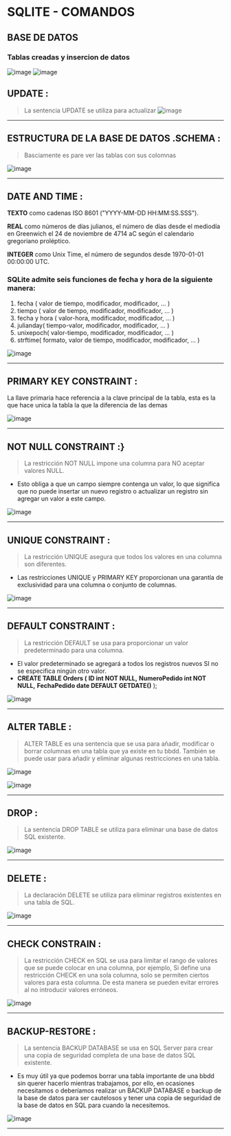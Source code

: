 # SQLITE - COMANDOS 
## BASE DE DATOS
### **Tablas creadas y insercion de datos**
![image](https://github.com/juanpisjaja/Sqlitre3/blob/main/IMG/tablas.png)
![image](https://github.com/juanpisjaja/Sqlitre3/blob/main/IMG/insertar.png)
## UPDATE :
>La sentencia UPDATE se utiliza para actualizar 
![image](https://github.com/juanpisjaja/Sqlitre3/blob/main/IMG/update.png)
***
## ESTRUCTURA DE LA BASE DE DATOS .SCHEMA :
>Basciamente es pare ver las tablas con sus colomnas 

![image](https://github.com/juanpisjaja/Sqlitre3/blob/main/IMG/schema.png)
***
## DATE AND TIME :
**TEXTO** como cadenas ISO 8601 ("YYYY-MM-DD HH:MM:SS.SSS").

**REAL** como números de días julianos, el número de días desde el mediodía en Greenwich el 24 de noviembre de 4714 aC según el calendario gregoriano proléptico. 

**INTEGER** como Unix Time, el número de segundos desde 1970-01-01 00:00:00 UTC.
### SQLite admite seis funciones de fecha y hora de la siguiente manera:
1.	fecha ( valor de tiempo, modificador, modificador, ... )
2.	tiempo ( valor de tiempo, modificador, modificador, ... )
3.	fecha y hora ( valor-hora, modificador, modificador, ... )
4.	julianday( tiempo-valor, modificador, modificador, ... )
5.	unixepoch( valor-tiempo, modificador, modificador, ... )
6.	strftime( formato, valor de tiempo, modificador, modificador, ... )

![image](https://github.com/juanpisjaja/Sqlitre3/blob/main/IMG/date%20and%20time.png)
***
## PRIMARY KEY CONSTRAINT :
La llave primaria hace referencia a la clave principal de la tabla, esta es la que hace unica la tabla la que la diferencia de las demas 

![image](https://github.com/juanpisjaja/Sqlitre3/blob/main/IMG/tablas.png)
***
## NOT NULL CONSTRAINT :}
>La restricción NOT NULL impone una columna para NO aceptar valores NULL.

*  Esto obliga a que un campo siempre contenga un valor, lo que significa que no puede insertar un nuevo registro o actualizar un registro sin agregar un valor a este campo.

![image](https://github.com/juanpisjaja/Sqlitre3/blob/main/IMG/not%20null.png)
***
## UNIQUE CONSTRAINT :
>La restricción UNIQUE asegura que todos los valores en una columna son diferentes.

* Las restricciones UNIQUE y PRIMARY KEY proporcionan una garantía de exclusividad para una columna o conjunto de columnas.

![image](https://github.com/juanpisjaja/Sqlitre3/blob/main/IMG/unique.png)
***
## DEFAULT CONSTRAINT :
>La restricción DEFAULT se usa para proporcionar un valor predeterminado para una columna.

* El valor predeterminado se agregará a todos los registros nuevos SI no se especifica ningún otro valor.
* **CREATE TABLE Orders (**
    **ID int NOT NULL,**
    **NumeroPedido int NOT NULL,**
    **FechaPedido date DEFAULT GETDATE()**
);

![image](https://github.com/juanpisjaja/Sqlitre3/blob/main/IMG/default.png)
***
## ALTER TABLE :
>ALTER TABLE es una sentencia que se usa para añadir, modificar o borrar columnas en una tabla que ya existe en tu bbdd. También se puede usar para añadir y eliminar algunas restricciones en una tabla.

![image](https://github.com/juanpisjaja/Sqlitre3/blob/main/IMG/alter1.png)

![image](https://github.com/juanpisjaja/Sqlitre3/blob/main/IMG/alter2.png)
***
## DROP :
>La sentencia DROP TABLE se utiliza para eliminar una base de datos SQL existente.

![image](https://github.com/juanpisjaja/Sqlitre3/blob/main/IMG/drop.png)
***
## DELETE :
>La declaración DELETE se utiliza para eliminar registros existentes en una tabla de SQL.

![image](https://github.com/juanpisjaja/Sqlitre3/blob/main/IMG/delete.png)
***
## CHECK CONSTRAIN :
>La restricción CHECK en SQL se usa para limitar el rango de valores que se puede colocar en una columna, por ejemplo, Si define una restricción CHECK en una sola columna, solo se permiten ciertos valores para esta columna. De esta manera se pueden evitar errores al no introducir valores erróneos.

![image](https://github.com/juanpisjaja/Sqlitre3/blob/main/IMG/check.png)
***
## BACKUP-RESTORE :
>La sentencia BACKUP DATABASE se usa en SQL Server para crear una copia de seguridad completa de una base de datos SQL existente.

* Es muy útil ya que podemos borrar una tabla importante de una bbdd
sin querer hacerlo mientras trabajamos, por ello, en ocasiones necesitamos o deberíamos realizar un BACKUP DATABASE o backup de la base de datos para ser cautelosos y tener una copia de seguridad de la base de datos en SQL para cuando la necesitemos.

![image](https://github.com/juanpisjaja/Sqlitre3/blob/main/IMG/BAKCUP.png)
***

























